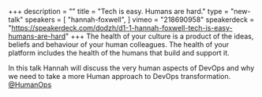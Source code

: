 +++
description = ""
title = "Tech is easy. Humans are hard."
type = "new-talk"
speakers = [
        "hannah-foxwell",
]
vimeo = "218690958"
speakerdeck = "https://speakerdeck.com/dodzh/d1-1-hannah-foxwell-tech-is-easy-humans-are-hard"
+++
The health of your culture is a product of the ideas, beliefs and behaviour of your human 
colleagues. The health of your platform includes the health of the humans that build and 
support it.

In this talk Hannah will discuss the very human aspects of DevOps and why we need to take 
a more Human approach to DevOps transformation. [@HumanOps](https://twitter.com/humanops)